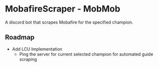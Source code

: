 # MobafireScraper - MobMob
A discord bot that scrapes Mobafire for the specified champion.

## Roadmap
* Add LCU Implementation
  * Ping the server for current selected champion for automated guide scraping
